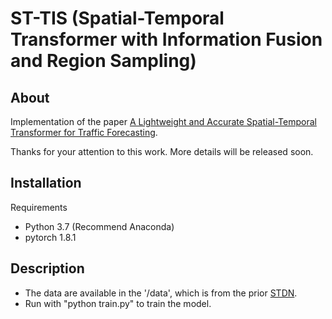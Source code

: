 # ST-TIS (Spatial-Temporal Transformer with Information Fusion and Region Sampling)


## About
Implementation of the paper [A Lightweight and Accurate Spatial-Temporal Transformer for Traffic Forecasting](https://arxiv.org/abs/2201.00008).

Thanks for your attention to this work. More details will be released soon.

## Installation
Requirements

 - Python 3.7 (Recommend Anaconda)
 - pytorch 1.8.1

## Description

  - The data are available in the '/data', which is from the prior [STDN](https://github.com/tangxianfeng/STDN).
  - Run with "python train.py" to train the model.
